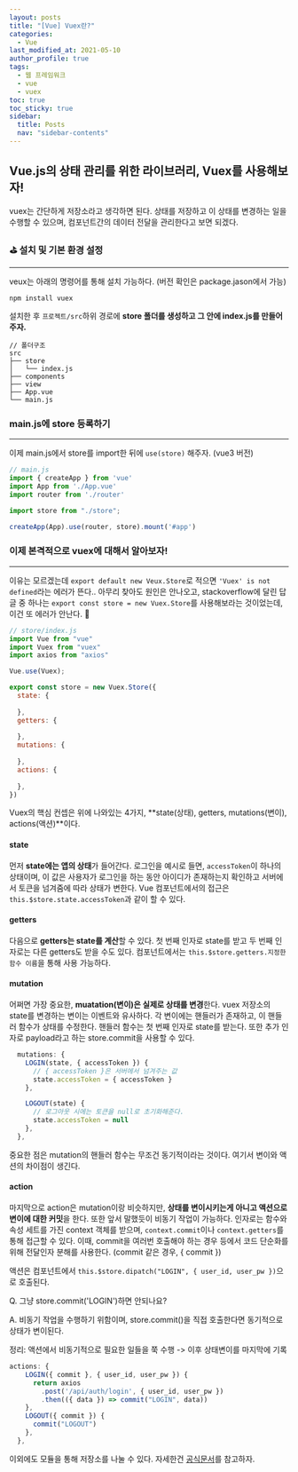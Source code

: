 ```yaml
---
layout: posts
title: "[Vue] Vuex란?"
categories:
  - Vue
last_modified_at: 2021-05-10
author_profile: true
tags:
  - 웹 프레임워크
  - vue
  - vuex
toc: true
toc_sticky: true
sidebar:
  title: Posts
  nav: "sidebar-contents"
---
```


## Vue.js의 상태 관리를 위한 라이브러리, Vuex를 사용해보자!

vuex는 간단하게 저장소라고 생각하면 된다. 상태를 저장하고 이 상태를 변경하는 일을 수행할 수 있으며, 컴포넌트간의 데이터 전달을 관리한다고 보면 되겠다.

### ⛳ 설치 및 기본 환경 설정

-----

veux는 아래의 명령어를 통해 설치 가능하다. (버전 확인은 package.jason에서 가능)
```
npm install vuex
```

설치한 후 ```프로젝트/src```하위 경로에 **store 폴더를 생성하고 그 안에 index.js를 만들어주자.**

```
// 폴더구조
src
├── store
│   └── index.js
├── components
├── view
├── App.vue
└── main.js
```


### main.js에 store 등록하기

-----

이제 main.js에서 store를 import한 뒤에 ```use(store)``` 해주자. (vue3 버전)

``` javascript
// main.js
import { createApp } from 'vue'
import App from './App.vue'
import router from './router'

import store from "./store";

createApp(App).use(router, store).mount('#app')
```

### 이제 본격적으로 vuex에 대해서 알아보자!

-----

이유는 모르겠는데 ```export default new Veux.Store```로 적으면 ```'Vuex' is not defined```라는 에러가 뜬다.. 아무리 찾아도 원인은 안나오고, stackoverflow에 달린 답글 중 하나는 ```export const store = new Vuex.Store```를 사용해보라는 것이었는데, 이건 또 에러가 안난다. 🤔

```javascript
// store/index.js
import Vue from "vue"
import Vuex from "vuex"
import axios from "axios"

Vue.use(Vuex);

export const store = new Vuex.Store({
  state: {
   
  },
  getters: {
    
  },
  mutations: {
    
  },
  actions: {
   
  },
})
```

Vuex의 핵심 컨셉은 위에 나와있는 4가지, **state(상태), getters, mutations(변이), actions(액션)**이다. 


#### state
먼저 **state에는 앱의 상태**가 들어간다. 로그인을 예시로 들면, ```accessToken```이 하나의 상태이며, 이 값은 사용자가 로그인을 하는 동안 아이디가 존재하는지 확인하고 서버에서 토큰을 넘겨줌에 따라 상태가 변한다. Vue 컴포넌트에서의 접근은 ```this.$store.state.accessToken```과 같이 할 수 있다.


#### getters
다음으로 **getters는 state를 계산**할 수 있다. 첫 번째 인자로 state를 받고 두 번째 인자로는 다른 getters도 받을 수도 있다. 컴포넌트에서는 ```this.$store.getters.지정한 함수 이름```을 통해 사용 가능하다.

#### mutation
어쩌면 가장 중요한, **muatation(변이)은 실제로 상태를 변경**한다. vuex 저장소의 state를 변경하는 변이는 이벤트와 유사하다. 각 변이에는 핸들러가 존재하고, 이 핸들러 함수가 상태를 수정한다. 핸들러 함수는 첫 번째 인자로 state를 받는다. 또한 추가 인자로 payload라고 하는 store.commit을 사용할 수 있다.

```javascript
  mutations: {
    LOGIN(state, { accessToken }) {
      // { accessToken }은 서버에서 넘겨주는 값
      state.accessToken = { accessToken }
    },

    LOGOUT(state) {
      // 로그아웃 시에는 토큰을 null로 초기화해준다.
      state.accessToken = null
    },
  },
```

중요한 점은 mutation의 핸들러 함수는 무조건 동기적이라는 것이다. 여기서 변이와 액션의 차이점이 생긴다.

#### action
마지막으로 action은 mutation이랑 비슷하지만, **상태를 변이시키는게 아니고 액션으로 변이에 대한 커밋**을 한다. 또한 앞서 말했듯이 비동기 작업이 가능하다. 인자로는 함수와 속성 세트를 가진 context 객체를 받으며, ```context.commit```이나 ```context.getters```를 통해 접근할 수 있다. 이때, commit을 여러번 호출해야 하는 경우 등에서 코드 단순화를 위해 전달인자 분해를 사용한다. (commit 같은 경우, { commit })

액션은 컴포넌트에서 ```this.$store.dipatch("LOGIN", { user_id, user_pw })```으로 호출된다.

Q. 그냥 store.commit('LOGIN')하면 안되나요?

A. 비동기 작업을 수행하기 위함이며, store.commit()을 직접 호출한다면 동기적으로 상태가 변이된다.

정리: 액션에서 비동기적으로 필요한 일들을 쭉 수행 -> 이후 상태변이를 마지막에 기록

```javascript
actions: {
    LOGIN({ commit }, { user_id, user_pw }) {
      return axios
        .post('/api/auth/login', { user_id, user_pw })
        .then(({ data }) => commit("LOGIN", data))
    },
    LOGOUT({ commit }) {
      commit("LOGOUT")
    },
  },
```

이외에도 모듈을 통해 저장소를 나눌 수 있다. 자세한건 <a href="https://vuex.vuejs.org/kr/guide/modules.html">공식문서</a>를 참고하자.
